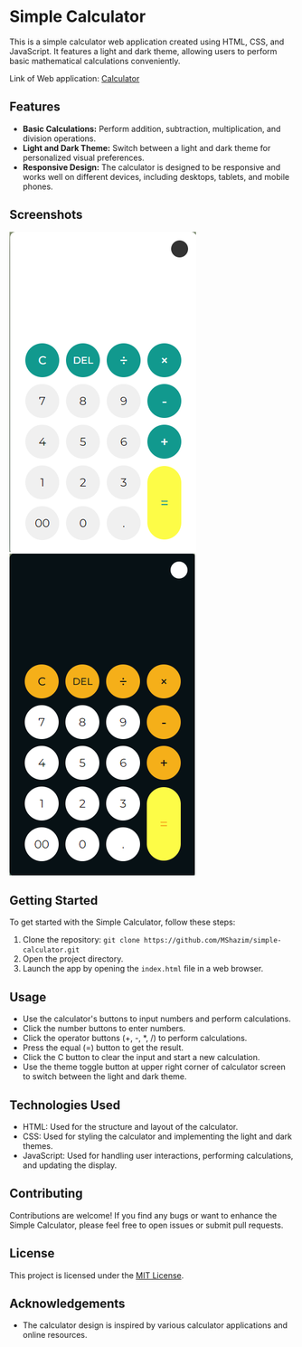 # Simple Calculator

This is a simple calculator web application created using HTML, CSS, and JavaScript. It features a light and dark theme, allowing users to perform basic mathematical calculations conveniently.

Link of Web application: [Calculator](https://mshazim.github.io/Simple-Calculator/)

## Features

- **Basic Calculations:** Perform addition, subtraction, multiplication, and division operations.
- **Light and Dark Theme:** Switch between a light and dark theme for personalized visual preferences.
- **Responsive Design:** The calculator is designed to be responsive and works well on different devices, including desktops, tablets, and mobile phones.


## Screenshots

![Light Theme](/Images/Light.png)
![Dark Theme](/Images/Dark.png)

## Getting Started

To get started with the Simple Calculator, follow these steps:

1. Clone the repository: `git clone https://github.com/MShazim/simple-calculator.git`
2. Open the project directory.
3. Launch the app by opening the `index.html` file in a web browser.

## Usage

- Use the calculator's buttons to input numbers and perform calculations.
- Click the number buttons to enter numbers.
- Click the operator buttons (+, -, *, /) to perform calculations.
- Press the equal (=) button to get the result.
- Click the C button to clear the input and start a new calculation.
- Use the theme toggle button at upper right corner of calculator screen to switch between the light and dark theme.

## Technologies Used

- HTML: Used for the structure and layout of the calculator.
- CSS: Used for styling the calculator and implementing the light and dark themes.
- JavaScript: Used for handling user interactions, performing calculations, and updating the display.

## Contributing

Contributions are welcome! If you find any bugs or want to enhance the Simple Calculator, please feel free to open issues or submit pull requests.

## License

This project is licensed under the [MIT License](LICENSE).

## Acknowledgements

- The calculator design is inspired by various calculator applications and online resources.

